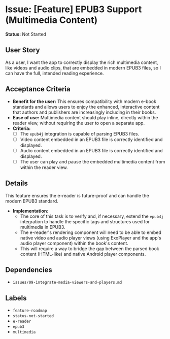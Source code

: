 # Issue: [Feature] EPUB3 Support (Multimedia Content)

**Status:** Not Started

## User Story
As a user, I want the app to correctly display the rich multimedia content, like videos and audio clips, that are embedded in modern EPUB3 files, so I can have the full, intended reading experience.

## Acceptance Criteria
- **Benefit for the user:** This ensures compatibility with modern e-book standards and allows users to enjoy the enhanced, interactive content that authors and publishers are increasingly including in their books.
- **Ease of use:** Multimedia content should play inline, directly within the reader view, without requiring the user to open a separate app.
- **Criteria:**
    - [ ] The `epub4j` integration is capable of parsing EPUB3 files.
    - [ ] Video content embedded in an EPUB3 file is correctly identified and displayed.
    - [ ] Audio content embedded in an EPUB3 file is correctly identified and displayed.
    - [ ] The user can play and pause the embedded multimedia content from within the reader view.

## Details
This feature ensures the e-reader is future-proof and can handle the modern EPUB3 standard.

- **Implementation**:
    - The core of this task is to verify and, if necessary, extend the `epub4j` integration to handle the specific tags and structures used for multimedia in EPUB3.
    - The e-reader's rendering component will need to be able to embed native video and audio player views (using ExoPlayer and the app's audio player component) within the book's content.
    - This will require a way to bridge the gap between the parsed book content (HTML-like) and native Android player components.

## Dependencies
- `issues/09-integrate-media-viewers-and-players.md`

## Labels
- `feature-roadmap`
- `status-not-started`
- `e-reader`
- `epub3`
- `multimedia`
